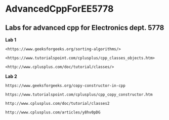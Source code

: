 # AdvancedCppForEE5778
## Labs for advanced cpp for Electronics dept. 5778

**Lab 1**
```
<https://www.geeksforgeeks.org/sorting-algorithms/>

<https://www.tutorialspoint.com/cplusplus/cpp_classes_objects.htm>

<http://www.cplusplus.com/doc/tutorial/classes/>
```
**Lab 2**
```
https://www.geeksforgeeks.org/copy-constructor-in-cpp

https://www.tutorialspoint.com/cplusplus/cpp_copy_constructor.htm

http://www.cplusplus.com/doc/tutorial/classes2

http://www.cplusplus.com/articles/y8hv0pDG
```
